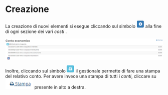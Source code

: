 # Creazione

La creazione di nuovi elementi si esegue cliccando sul simbolo ![](../../../.gitbook/assets/aggiungere%20%281%29.PNG) alla fine di ogni sezione dei vari _costi_ .

![Screen creazione nuovo conto](../../../.gitbook/assets/contoeconomico.PNG)

Inoltre, cliccando sul simbolo ![](../../../.gitbook/assets/stampapianodeiconti.PNG) il gestionale permette di fare una stampa del relativo conto. Per avere invece una stampa di tutti i _conti_, cliccare su ![](../../../.gitbook/assets/stampa.PNG) presente in alto a destra.

